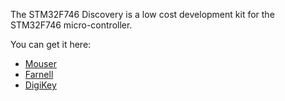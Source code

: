 The STM32F746 Discovery is a low cost development kit for the STM32F746
micro-controller.


You can get it here:

 - [Mouser](http://www.mouser.fr/ProductDetail/STMicroelectronics/STM32F746G-DISCO/)
 - [Farnell](http://uk.farnell.com/stmicroelectronics/stm32f746g-disco/dev-board-cortex-m7-discovery/dp/2480961)
 - [DigiKey](https://www.digikey.fr/products/fr?keywords=stm32f746%20disco)

